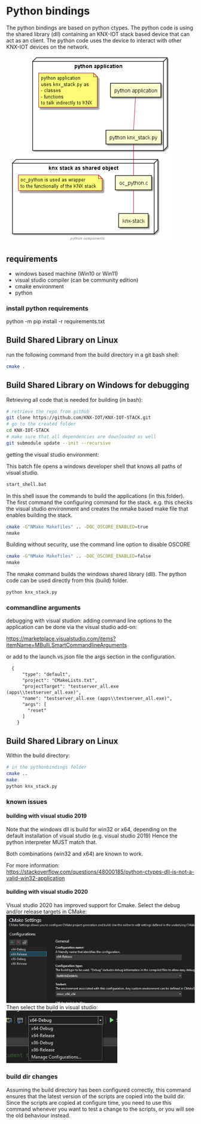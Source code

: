 # Python bindings

The python bindings are based on python ctypes.
The python code is using the shared library (dll) containing an KNX-IOT stack based device that can act as an client.
The python code uses the device to interact with other KNX-IOT devices on the network.

![python architecture](../images/python-architecture.png)

## requirements

- windows based machine (Win10 or Win11)
- visual studio compiler (can be community edition)
- cmake environment
- python

### install python requirements

python -m pip install -r requirements.txt

## Build Shared Library on Linux

run the following command from the build directory in a git bash shell:

```bash
cmake .
```

## Build Shared Library on Windows for debugging

Retrieving all code that is needed for building (in bash):

```bash
# retrieve the repo from github
git clone https://github.com/KNX-IOT/KNX-IOT-STACK.git
# go to the created folder
cd KNX-IOT-STACK
# make sure that all dependencies are downloaded as well
git submodule update --init --recursive
```

getting the visual studio environment:

This batch file opens a windows developer shell that knows all paths of visual studio.

```bash
start_shell.bat
```

In this shell issue the commands to build the applications (in this folder).
The first command the configuring command for the stack.
e.g. this checks the visual studio environment and creates the nmake based make file that enables building the stack.

```bash
cmake -G"NMake Makefiles" .. -DOC_OSCORE_ENABLED=true
nmake
```

Building without security, use the command line option to disable OSCORE

```bash
cmake -G"NMake Makefiles" .. -DOC_OSCORE_ENABLED=false
nmake
```

The nmake command builds the windows shared library (dll).
The python code can be used directly from this (build) folder.

```bash
python knx_stack.py
```

### commandline arguments

debugging with visual studion:
adding command line options to the application can be done via the visual studio add-on:

https://marketplace.visualstudio.com/items?itemName=MBulli.SmartCommandlineArguments

or add to the launch.vs.json file the args section in the configuration.

```
  {
      "type": "default",
      "project": "CMakeLists.txt",
      "projectTarget": "testserver_all.exe (apps\\testserver_all.exe)",
      "name": "testserver_all.exe (apps\\testserver_all.exe)",
      "args": [
        "reset"
      ]
    }
```

## Build Shared Library on Linux

Within the build directory:

```bash
# in the pythonbindings folder
cmake ..
make
python knx_stack.py
```

### known issues

#### building with visual studio 2019

Note that the windows dll is build for win32 or x64, depending on the default installation of visual studio (e.g. visual studio 2019)
Hence the python interpreter MUST match that.

Both combinations (win32 and x64) are known to work.

For more information: https://stackoverflow.com/questions/48000185/python-ctypes-dll-is-not-a-valid-win32-application

#### building with visual studio 2020

Visual studio 2020 has improved support for Cmake.
Select the debug and/or release targets in CMake:
![visual studio cmake](../images/visual_studio_2020_cmake.png)
Then select the build in visual studio:
![visual studio cmake](../images/visual_studio_2020_build.png)

### build dir changes

Assuming the build directory has been configured correctly, this command ensures that the latest version of the scripts are copied into the build dir.
Since the scripts are copied at configure time, you need to use this command whenever you want to test a change to the scripts, or you will see the old behaviour instead.
